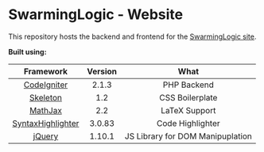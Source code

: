 SwarmingLogic - Website
========================

This repository hosts the backend and frontend for the [SwarmingLogic site](http://swarminglogic.com).

**Built using:**

| Framework                                                         |         Version | What                             |
| :-------------:                                                   | :-------------: | :-----:                          |
| [CodeIgniter](http://ellislab.com/codeigniter)                    |           2.1.3 | PHP Backend                      |
| [Skeleton](http://www.getskeleton.com/)                           |             1.2 | CSS Boilerplate                  |
| [MathJax](http://www.mathjax.org/)                                |             2.2 | LaTeX Support                    |
| [SyntaxHighlighter](http://alexgorbatchev.com/SyntaxHighlighter/) |          3.0.83 | Code Highlighter                 |
| [jQuery](http://jquery.com/)                                      |          1.10.1 | JS Library for DOM Manipuplation |

